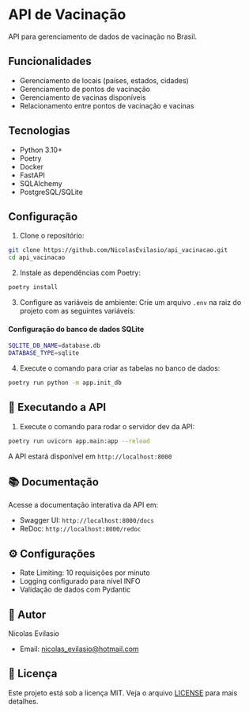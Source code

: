 # API de Vacinação

API para gerenciamento de dados de vacinação no Brasil.

## Funcionalidades

* Gerenciamento de locais (países, estados, cidades)
* Gerenciamento de pontos de vacinação
* Gerenciamento de vacinas disponíveis
* Relacionamento entre pontos de vacinação e vacinas

## Tecnologias

* Python 3.10+
* Poetry
* Docker
* FastAPI
* SQLAlchemy
* PostgreSQL/SQLite

## Configuração

1. Clone o repositório:

```bash
git clone https://github.com/NicolasEvilasio/api_vacinacao.git
cd api_vacinacao
```

2. Instale as dependências com Poetry:
```bash
poetry install
```	

3. Configure as variáveis de ambiente:
Crie um arquivo `.env` na raiz do projeto com as seguintes variáveis:

#### Configuração do banco de dados SQLite
```bash
SQLITE_DB_NAME=database.db
DATABASE_TYPE=sqlite
```

4. Execute o comando para criar as tabelas no banco de dados:
```bash
poetry run python -m app.init_db
```

## 🚀 Executando a API

1. Execute o comando para rodar o servidor dev da API:
```bash
poetry run uvicorn app.main:app --reload
```

A API estará disponível em `http://localhost:8000`

## 📚 Documentação

Acesse a documentação interativa da API em:
- Swagger UI: `http://localhost:8000/docs`
- ReDoc: `http://localhost:8000/redoc`

## ⚙️ Configurações

- Rate Limiting: 10 requisições por minuto
- Logging configurado para nível INFO
- Validação de dados com Pydantic

## 👤 Autor

Nicolas Evilasio
- Email: nicolas_evilasio@hotmail.com

## 📄 Licença

Este projeto está sob a licença MIT. Veja o arquivo [LICENSE](LICENSE) para mais detalhes.